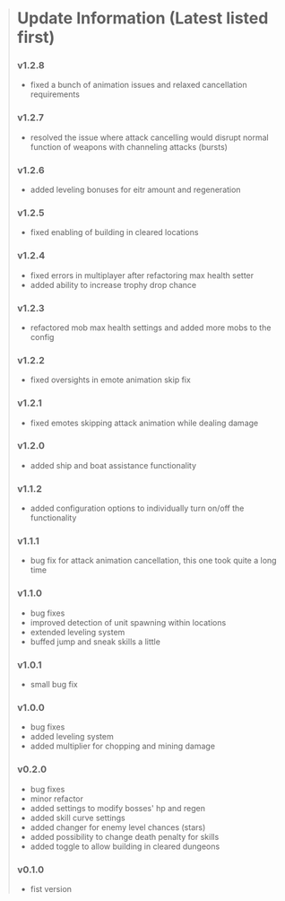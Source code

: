 > # Update Information (Latest listed first)
> ### v1.2.8
> - fixed a bunch of animation issues and relaxed cancellation requirements
> ### v1.2.7
> - resolved the issue where attack cancelling would disrupt normal function of weapons with channeling attacks (bursts)
> ### v1.2.6
> - added leveling bonuses for eitr amount and regeneration
> ### v1.2.5
> - fixed enabling of building in cleared locations
> ### v1.2.4
> - fixed errors in multiplayer after refactoring max health setter
> - added ability to increase trophy drop chance
> ### v1.2.3
> - refactored mob max health settings and added more mobs to the config
> ### v1.2.2
> - fixed oversights in emote animation skip fix
> ### v1.2.1
> - fixed emotes skipping attack animation while dealing damage
> ### v1.2.0
> - added ship and boat assistance functionality
> ### v1.1.2
> - added configuration options to individually turn on/off the functionality
> ### v1.1.1
> - bug fix for attack animation cancellation, this one took quite a long time
> ### v1.1.0
> - bug fixes
> - improved detection of unit spawning within locations
> - extended leveling system
> - buffed jump and sneak skills a little
> ### v1.0.1
> - small bug fix
> ### v1.0.0
> - bug fixes
> - added leveling system
> - added multiplier for chopping and mining damage
> ### v0.2.0
> - bug fixes
> - minor refactor
> - added settings to modify bosses' hp and regen
> - added skill curve settings
> - added changer for enemy level chances (stars)
> - added possibility to change death penalty for skills
> - added toggle to allow building in cleared dungeons
> ### v0.1.0
> - fist version
